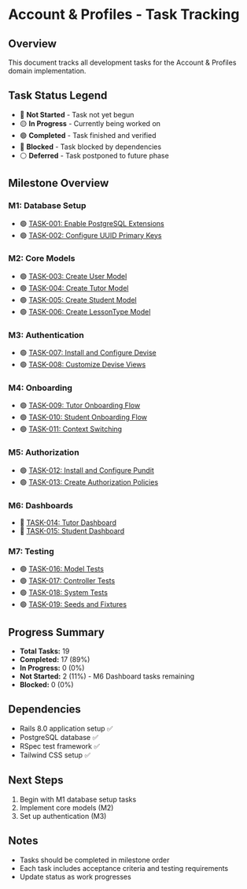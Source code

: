 # Account & Profiles - Task Tracking

## Overview
This document tracks all development tasks for the Account & Profiles domain implementation.

## Task Status Legend
- 🔴 **Not Started** - Task not yet begun
- 🟡 **In Progress** - Currently being worked on
- 🟢 **Completed** - Task finished and verified
- 🔵 **Blocked** - Task blocked by dependencies
- ⚪ **Deferred** - Task postponed to future phase

## Milestone Overview

### M1: Database Setup
- 🟢 [TASK-001: Enable PostgreSQL Extensions](./task-001-db-extensions.md)
- 🟢 [TASK-002: Configure UUID Primary Keys](./task-002-uuid-setup.md)

### M2: Core Models
- 🟢 [TASK-003: Create User Model](./task-003-user-model.md)
- 🟢 [TASK-004: Create Tutor Model](./task-004-tutor-model.md)
- 🟢 [TASK-005: Create Student Model](./task-005-student-model.md)
- 🟢 [TASK-006: Create LessonType Model](./task-006-lesson-type-model.md)

### M3: Authentication
- 🟢 [TASK-007: Install and Configure Devise](./task-007-devise-setup.md)
- 🟢 [TASK-008: Customize Devise Views](./task-008-devise-views.md)

### M4: Onboarding
- 🟢 [TASK-009: Tutor Onboarding Flow](./task-009-tutor-onboarding.md)
- 🟢 [TASK-010: Student Onboarding Flow](./task-010-student-onboarding.md)
- 🟢 [TASK-011: Context Switching](./task-011-context-switching.md)

### M5: Authorization
- 🟢 [TASK-012: Install and Configure Pundit](./task-012-pundit-setup.md)
- 🟢 [TASK-013: Create Authorization Policies](./task-013-policies.md)

### M6: Dashboards
- 🔴 [TASK-014: Tutor Dashboard](./task-014-tutor-dashboard.md)
- 🔴 [TASK-015: Student Dashboard](./task-015-student-dashboard.md)

### M7: Testing
- 🟢 [TASK-016: Model Tests](./task-016-model-tests.md)
- 🟢 [TASK-017: Controller Tests](./task-017-controller-tests.md)
- 🟢 [TASK-018: System Tests](./task-018-system-tests.md)
- 🟢 [TASK-019: Seeds and Fixtures](./task-019-seeds.md)

## Progress Summary
- **Total Tasks:** 19
- **Completed:** 17 (89%)
- **In Progress:** 0 (0%)
- **Not Started:** 2 (11%) - M6 Dashboard tasks remaining
- **Blocked:** 0 (0%)

## Dependencies
- Rails 8.0 application setup ✅
- PostgreSQL database ✅
- RSpec test framework ✅
- Tailwind CSS setup ✅

## Next Steps
1. Begin with M1 database setup tasks
2. Implement core models (M2)
3. Set up authentication (M3)

## Notes
- Tasks should be completed in milestone order
- Each task includes acceptance criteria and testing requirements
- Update status as work progresses